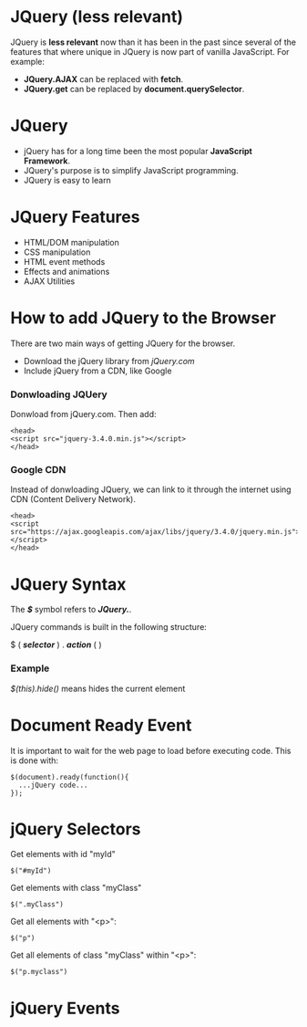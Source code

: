 
# JQuery (less relevant)
JQuery is **less relevant** now than it has been in the past since several of the features that where unique in JQuery is now part of vanilla JavaScript. For example:
* **JQuery.AJAX** can be replaced with **fetch**. 
* **JQuery.get** can be replaced by **document.querySelector**.



# JQuery
* jQuery has for a long time been the most popular **JavaScript Framework**. 
* JQuery's purpose is to simplify JavaScript programming. 
* JQuery is easy to learn



# JQuery Features
* HTML/DOM manipulation 
* CSS manipulation 
* HTML event methods 
* Effects and animations 
* AJAX Utilities



# How to add JQuery to the Browser
There are two main ways of getting JQuery for the browser. 
* Download the jQuery library from *jQuery.com*
* Include jQuery from a CDN, like Google

### Donwloading JQUery
Donwload from jQuery.com. 
Then add: 
```
<head>
<script src="jquery-3.4.0.min.js"></script>
</head>
```

### Google CDN
Instead of donwloading JQuery, we can link to it through the internet using CDN (Content Delivery Network). 
```
<head>
<script src="https://ajax.googleapis.com/ajax/libs/jquery/3.4.0/jquery.min.js"></script>
</head>
```



# JQuery Syntax
The ***$*** symbol refers to ***JQuery.***.

JQuery commands is built in the following structure:

$ ( ***selector*** ) . ***action*** ( )

### Example
*$(this).hide()* means hides the current element



# Document Ready Event
It is important to wait for the web page to load before executing code. This is done with:
```
$(document).ready(function(){
  ...jQuery code...
});
```



# jQuery Selectors
Get elements with id "myId"
```
$("#myId")
```

Get elements with class "myClass"
```
$(".myClass")
```

Get all elements with "\<p>":
```
$("p")
```

Get all elements of class "myClass" within "\<p>":
```
$("p.myclass")
```



# jQuery Events



